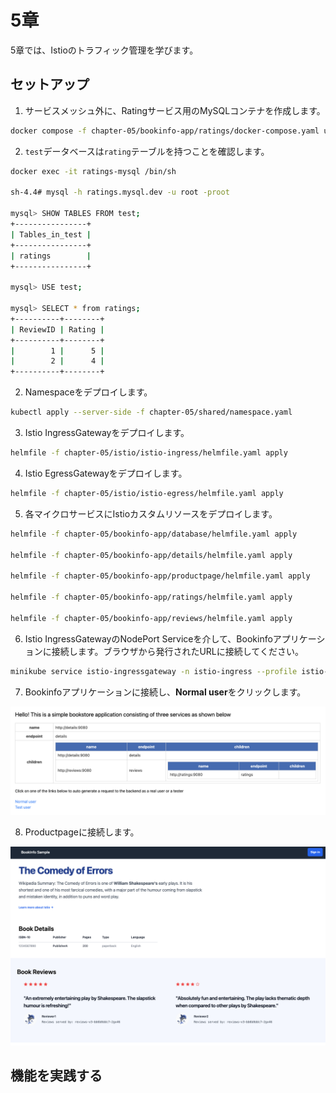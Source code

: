 # 5章

5章では、Istioのトラフィック管理を学びます。

## セットアップ

1. サービスメッシュ外に、Ratingサービス用のMySQLコンテナを作成します。

```bash
docker compose -f chapter-05/bookinfo-app/ratings/docker-compose.yaml up -d
```

2. `test`データベースは`rating`テーブルを持つことを確認します。

```bash
docker exec -it ratings-mysql /bin/sh

sh-4.4# mysql -h ratings.mysql.dev -u root -proot

mysql> SHOW TABLES FROM test;
+----------------+
| Tables_in_test |
+----------------+
| ratings        |
+----------------+

mysql> USE test;

mysql> SELECT * from ratings;
+----------+--------+
| ReviewID | Rating |
+----------+--------+
|        1 |      5 |
|        2 |      4 |
+----------+--------+
```

2. Namespaceをデプロイします。

```bash
kubectl apply --server-side -f chapter-05/shared/namespace.yaml
```

3. Istio IngressGatewayをデプロイします。

```bash
helmfile -f chapter-05/istio/istio-ingress/helmfile.yaml apply
```

4. Istio EgressGatewayをデプロイします。

```bash
helmfile -f chapter-05/istio/istio-egress/helmfile.yaml apply
```

5. 各マイクロサービスにIstioカスタムリソースをデプロイします。

```bash
helmfile -f chapter-05/bookinfo-app/database/helmfile.yaml apply

helmfile -f chapter-05/bookinfo-app/details/helmfile.yaml apply

helmfile -f chapter-05/bookinfo-app/productpage/helmfile.yaml apply

helmfile -f chapter-05/bookinfo-app/ratings/helmfile.yaml apply

helmfile -f chapter-05/bookinfo-app/reviews/helmfile.yaml apply
```

6. Istio IngressGatewayのNodePort Serviceを介して、Bookinfoアプリケーションに接続します。ブラウザから発行されたURLに接続してください。

```bash
minikube service istio-ingressgateway -n istio-ingress --profile istio-demo --url
```

7. Bookinfoアプリケーションに接続し、**Normal user**をクリックします。

![bookinfo](../images/bookinfo.png)

8. Productpageに接続します。

![bookinfo_productpage](../images/bookinfo_productpage.png)

## 機能を実践する
